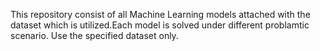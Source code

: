 This repository consist of all Machine Learning models attached with the dataset which is utilized.Each model is solved under different problamtic scenario. 
Use the specified dataset only.
